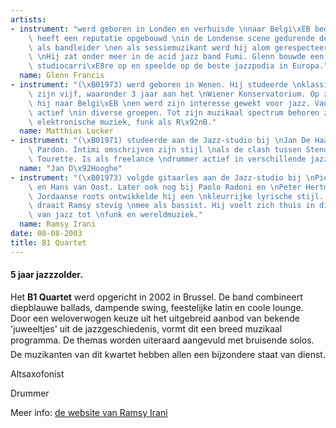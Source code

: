 ```yaml
---
artists:
- instrument: "werd geboren in Londen en verhuisde \nnaar Belgi\xEB begin 2002. Glenn\
    \ heeft een reputatie opgebouwd \nin de Londense scene gedurende de jaren 90.Zowel\
    \ als bandleider \nen als sessiemuzikant werd hij alom gerespecteerd en veel gevraagd.\
    \ \nHij zat onder meer in de acid jazz band Fumi. Glenn bouwde een \nsuccesvolle\
    \ studiocarri\xE8re op en speelde op de beste jazzpodia in Europa."
  name: Glenn Francis
- instrument: "(\xB01973) werd geboren in Wenen. Hij studeerde \nklassieke piano vanaf\
    \ zijn vijf, waaronder 3 jaar aan het \nWiener Konservatorium. Op zijn 16de verhuisde\
    \ hij naar Belgi\xEB \nen werd zijn interesse gewekt voor jazz. Vandaag is hij\
    \ actief \nin diverse groepen. Tot zijn muzikaal spectrum behoren zowel \njazz,\
    \ elektronische muziek, funk als R\x92nB."
  name: Matthias Locker
- instrument: "(\xB01971) studeerde aan de Jazz-studio bij \nJan De Haas en Herman\
    \ Pardon. Intimi omschrijven zijn stijl \nals de clash tussen Stendahl en de la\
    \ Tourette. Is als freelance \ndrummer actief in verschillende jazz- en fusiongroepen."
  name: "Jan D\x92Hooghe"
- instrument: "(\xB01973) volgde gitaarles aan de Jazz-studio bij \nPierre Lognay\
    \ en Hans van Oost. Later ook nog bij Paolo Radoni en \nPeter Hertmans. Door zijn\
    \ Jordaanse roots ontwikkelde hij een \nkleurrijke lyrische stijl. In dit quartet\
    \ draait Ramsy stevig \nmee als bassist. Hij voelt zich thuis in diverse stijlen\
    \ van jazz tot \nfunk en wereldmuziek."
  name: Ramsy Irani
date: 08-08-2003
title: B1 Quartet
---
```

#### 5 jaar jazzzolder.

Het **B1 Quartet** werd opgericht in 2002 in Brussel. 
De band combineert diepblauwe ballads, dampende swing, 
feestelijke latin en coole lounge. Door een weloverwogen keuze 
uit het uitgebreid aanbod van bekende 'juweeltjes' uit de jazzgeschiedenis, 
vormt dit een breed muzikaal programma. De themas worden uiteraard 
aangevuld met bruisende solos. De muzikanten van dit kwartet 
hebben allen een bijzondere staat van dienst. 

Altsaxofonist 

Drummer 

Meer info: [de website van Ramsy Irani](http://www.ramsy.tk/)